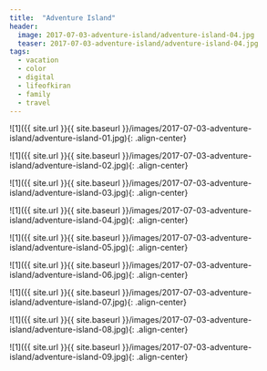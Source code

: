 ```yaml
---
title:  "Adventure Island"
header:
  image: 2017-07-03-adventure-island/adventure-island-04.jpg
  teaser: 2017-07-03-adventure-island/adventure-island-04.jpg
tags: 
  - vacation
  - color
  - digital
  - lifeofkiran
  - family
  - travel
---
```


<p></p>
![1]({{ site.url }}{{ site.baseurl }}/images/2017-07-03-adventure-island/adventure-island-01.jpg){: .align-center}
<figcaption> </figcaption>
<p></p>

<p></p>
![1]({{ site.url }}{{ site.baseurl }}/images/2017-07-03-adventure-island/adventure-island-02.jpg){: .align-center}
<figcaption> </figcaption>
<p></p>

<p></p>
![1]({{ site.url }}{{ site.baseurl }}/images/2017-07-03-adventure-island/adventure-island-03.jpg){: .align-center}
<figcaption> </figcaption>
<p></p>

<p></p>
![1]({{ site.url }}{{ site.baseurl }}/images/2017-07-03-adventure-island/adventure-island-04.jpg){: .align-center}
<figcaption> </figcaption>
<p></p>

<p></p>
![1]({{ site.url }}{{ site.baseurl }}/images/2017-07-03-adventure-island/adventure-island-05.jpg){: .align-center}
<figcaption> </figcaption>
<p></p>

<p></p>
![1]({{ site.url }}{{ site.baseurl }}/images/2017-07-03-adventure-island/adventure-island-06.jpg){: .align-center}
<figcaption> </figcaption>
<p></p>

<p></p>
![1]({{ site.url }}{{ site.baseurl }}/images/2017-07-03-adventure-island/adventure-island-07.jpg){: .align-center}
<figcaption> </figcaption>
<p></p>

<p></p>
![1]({{ site.url }}{{ site.baseurl }}/images/2017-07-03-adventure-island/adventure-island-08.jpg){: .align-center}
<figcaption> </figcaption>
<p></p>

<p></p>
![1]({{ site.url }}{{ site.baseurl }}/images/2017-07-03-adventure-island/adventure-island-09.jpg){: .align-center}
<figcaption> </figcaption>
<p></p>

